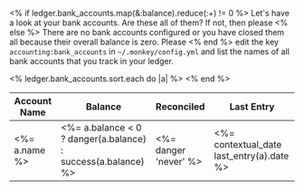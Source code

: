 <% if ledger.bank_accounts.map(&:balance).reduce(:+) != 0 %>
Let's have a look at your bank accounts. Are these all of them? If not, then please
<% else %>
There are no bank accounts configured or you have closed them all because their overall balance is zero.  Please
<% end %>
edit the key `accounting:bank_accounts` in `~/.monkey/config.yml` and list the names of all bank accounts that you track in your ledger.

<table class="table">
  <thead>
    <th>Account Name</th>
    <th class="text-right">Balance</th>
    <th class="text-right">Reconciled</th>
    <th class="text-right">Last Entry</th>
  </thead>
  <tbody>
    <% ledger.bank_accounts.sort.each do |a| %>
    <tr>
      <td><%= a.name %></td>
      <td class="text-right"><%= a.balance < 0 ? danger(a.balance) : success(a.balance) %></td>
      <td class="text-right"><%= danger 'never' %></td>
      <td class="text-right"><%= contextual_date last_entry(a).date %></td>
    </tr>
    <% end %>
  </tbody>
</table>
